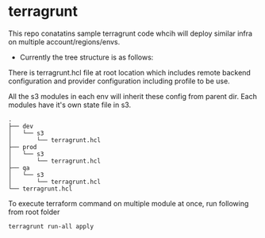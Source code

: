 # terragrunt

This repo conatatins sample terragrunt code whcih will deploy similar infra on multiple account/regions/envs.

- Currently the tree structure is as follows:

There is terragrunt.hcl file at root location which includes remote backend configuration and provider configuration including profile to be use. 

All the s3 modules in each env will inherit these config from parent dir. Each modules have it's own state file in s3.


 ```
 .
├── dev
│   └── s3
│       └── terragrunt.hcl
├── prod
│   └── s3
│       └── terragrunt.hcl
├── qa
│   └── s3
│       └── terragrunt.hcl
└── terragrunt.hcl
 ``` 

 To execute terraform command on multiple module at once, run following from root folder
 ```
 terragrunt run-all apply
 ```